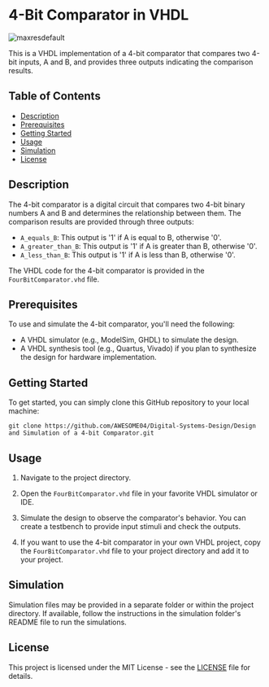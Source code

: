 # 4-Bit Comparator in VHDL

![maxresdefault](https://github.com/AWESOME04/Digital-Systems-Design/assets/102630199/b46d19eb-6c69-4419-aebe-35331b833c92)


This is a VHDL implementation of a 4-bit comparator that compares two 4-bit inputs, A and B, and provides three outputs indicating the comparison results.

## Table of Contents
- [Description](#description)
- [Prerequisites](#prerequisites)
- [Getting Started](#getting-started)
- [Usage](#usage)
- [Simulation](#simulation)
- [License](#license)

## Description

The 4-bit comparator is a digital circuit that compares two 4-bit binary numbers A and B and determines the relationship between them. The comparison results are provided through three outputs:
- `A_equals_B`: This output is '1' if A is equal to B, otherwise '0'.
- `A_greater_than_B`: This output is '1' if A is greater than B, otherwise '0'.
- `A_less_than_B`: This output is '1' if A is less than B, otherwise '0'.

The VHDL code for the 4-bit comparator is provided in the `FourBitComparator.vhd` file.

## Prerequisites

To use and simulate the 4-bit comparator, you'll need the following:
- A VHDL simulator (e.g., ModelSim, GHDL) to simulate the design.
- A VHDL synthesis tool (e.g., Quartus, Vivado) if you plan to synthesize the design for hardware implementation.

## Getting Started

To get started, you can simply clone this GitHub repository to your local machine:

```
git clone https://github.com/AWESOME04/Digital-Systems-Design/Design and Simulation of a 4-bit Comparator.git

```

## Usage

1. Navigate to the project directory.

2. Open the `FourBitComparator.vhd` file in your favorite VHDL simulator or IDE.

3. Simulate the design to observe the comparator's behavior. You can create a testbench to provide input stimuli and check the outputs.

4. If you want to use the 4-bit comparator in your own VHDL project, copy the `FourBitComparator.vhd` file to your project directory and add it to your project.

## Simulation

Simulation files may be provided in a separate folder or within the project directory. If available, follow the instructions in the simulation folder's README file to run the simulations.

## License

This project is licensed under the MIT License - see the [LICENSE](LICENSE) file for details.
